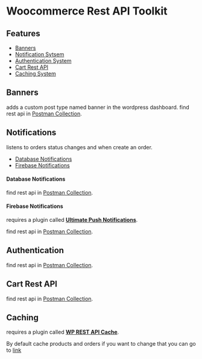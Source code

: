 # Woocommerce Rest API Toolkit

## Features
- [Banners](#banners)
- [Notification Sytsem](#notifications)
- [Authentication System](#authentication)
- [Cart Rest API](#cart-rest-api)
- [Caching System](#cart-rest-api)

## Banners
adds a custom post type named banner in the wordpress dashboard.
find rest api in [Postman Collection](postman-collection.json).

## Notifications
listens to orders status changes and when create an order.
- [Database Notifications](#database-notifications)
- [Firebase Notifications](#firebase-notifications)

#### Database Notifications
find rest api in [Postman Collection](postman-collection.json).

#### Firebase Notifications
requires a plugin called **[Ultimate Push Notifications](https://codesolz.net/our-products/wordpress-plugin/ultimate-push-notifications/)**.

find rest api in [Postman Collection](postman-collection.json).

## Authentication
find rest api in [Postman Collection](postman-collection.json).

## Cart Rest API
find rest api in [Postman Collection](postman-collection.json).

## Caching
requires a plugin called **[WP REST API Cache](https://codesolz.net/our-products/wordpress-plugin/ultimate-push-notifications/)**.

By default cache products and orders if you want to change that you can go to [link](woocommerce_rest_api_toolkit.php)